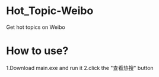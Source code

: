 # Hot_Topic-Weibo
Get hot topics on Weibo

# How to use?
  1.Download main.exe and run it
  2.click the "查看热搜" button
